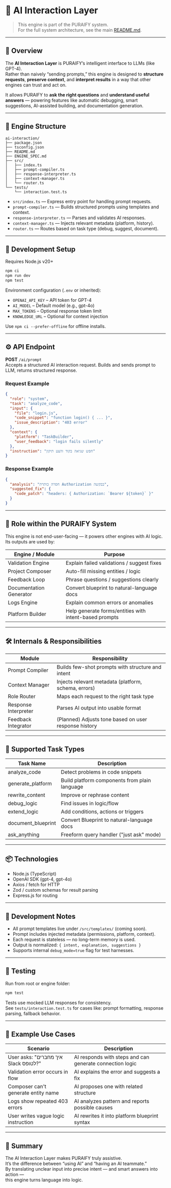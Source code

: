 # 🧠 AI Interaction Layer

> This engine is part of the PURAIFY system.  
> For the full system architecture, see the main [README.md](../../README.md).

---

## 🧠 Overview

The **AI Interaction Layer** is PURAIFY’s intelligent interface to LLMs (like GPT-4).  
Rather than naively “sending prompts,” this engine is designed to **structure requests**, **preserve context**, and **interpret results** in a way that other engines can trust and act on.

It allows PURAIFY to **ask the right questions** and **understand useful answers** — powering features like automatic debugging, smart suggestions, AI-assisted building, and documentation generation.

---

## 📁 Engine Structure

```text
ai-interaction/
├── package.json
├── tsconfig.json
├── README.md
├── ENGINE_SPEC.md
├── src/
│   ├── index.ts
│   ├── prompt-compiler.ts
│   ├── response-interpreter.ts
│   ├── context-manager.ts
│   └── router.ts
└── tests/
    └── interaction.test.ts
```

- `src/index.ts` — Express entry point for handling prompt requests.  
- `prompt-compiler.ts` — Builds structured prompts using templates and context.  
- `response-interpreter.ts` — Parses and validates AI responses.  
- `context-manager.ts` — Injects relevant metadata (platform, history).  
- `router.ts` — Routes based on task type (debug, suggest, document).

---

## 🚀 Development Setup

Requires Node.js v20+

```bash
npm ci
npm run dev
npm test
```

Environment configuration (`.env` or inherited):

- `OPENAI_API_KEY` – API token for GPT-4  
- `AI_MODEL` – Default model (e.g., gpt-4o)  
- `MAX_TOKENS` – Optional response token limit  
- `KNOWLEDGE_URL` – Optional for context injection  

Use `npm ci --prefer-offline` for offline installs.

---

## ⚙️ API Endpoint

**POST** `/ai/prompt`  
Accepts a structured AI interaction request. Builds and sends prompt to LLM, returns structured response.

### Request Example

```json
{
  "role": "system",
  "task": "analyze_code",
  "input": {
    "file": "login.js",
    "code_snippet": "function login() { ... }",
    "issue_description": "403 error"
  },
  "context": {
    "platform": "TaskBuilder",
    "user_feedback": "login fails silently"
  },
  "instruction": "חפש שגיאה בקוד והצע תיקון"
}
```

### Response Example

```json
{
  "analysis": "חסרה כותרת Authorization בבקשה",
  "suggested_fix": {
    "code_patch": "headers: { Authorization: `Bearer ${token}` }"
  }
}
```

---

## 🧩 Role within the PURAIFY System

This engine is not end-user-facing — it powers other engines with AI logic.  
Its outputs are used by:

| Engine / Module      | Purpose                                           |
|----------------------|---------------------------------------------------|
| Validation Engine     | Explain failed validations / suggest fixes       |
| Project Composer      | Auto-fill missing entities / logic               |
| Feedback Loop         | Phrase questions / suggestions clearly           |
| Documentation Generator | Convert blueprint to natural-language docs    |
| Logs Engine           | Explain common errors or anomalies               |
| Platform Builder      | Help generate forms/entities with intent-based prompts |

---

## 🛠️ Internals & Responsibilities

| Module               | Responsibility                                            |
|----------------------|-----------------------------------------------------------|
| Prompt Compiler       | Builds few-shot prompts with structure and intent         |
| Context Manager       | Injects relevant metadata (platform, schema, errors)      |
| Role Router           | Maps each request to the right task type                  |
| Response Interpreter  | Parses AI output into usable format                       |
| Feedback Integrator   | (Planned) Adjusts tone based on user response history     |

---

## 💬 Supported Task Types

| Task Name           | Description                                        |
|---------------------|----------------------------------------------------|
| analyze_code         | Detect problems in code snippets                   |
| generate_platform    | Build platform components from plain language      |
| rewrite_content      | Improve or rephrase content                        |
| debug_logic          | Find issues in logic/flow                          |
| extend_logic         | Add conditions, actions or triggers                |
| document_blueprint   | Convert Blueprint to natural-language docs         |
| ask_anything         | Freeform query handler ("just ask" mode)          |

---

## 📦 Technologies

- Node.js (TypeScript)  
- OpenAI SDK (gpt-4, gpt-4o)  
- Axios / fetch for HTTP  
- Zod / custom schemas for result parsing  
- Express.js for routing  

---

## 📌 Development Notes

- All prompt templates live under `/src/templates/` (coming soon).  
- Prompt includes injected metadata (permissions, platform, context).  
- Each request is stateless — no long-term memory is used.  
- Output is normalized: `{ intent, explanation, suggestions }`  
- Supports internal `debug_mode=true` flag for test harnesses.  

---

## 🧪 Testing

Run from root or engine folder:

```bash
npm test
```

Tests use mocked LLM responses for consistency.  
See `tests/interaction.test.ts` for cases like: prompt formatting, response parsing, fallback behavior.

---

## 👥 Example Use Cases

| Scenario                                      | Description                                               |
|----------------------------------------------|-----------------------------------------------------------|
| User asks: "איך מחברים Slack לטופס?"         | AI responds with steps and can generate connection logic |
| Validation error occurs in flow               | AI explains the error and suggests a fix                  |
| Composer can't generate entity name           | AI proposes one with related structure                    |
| Logs show repeated 403 errors                 | AI analyzes pattern and reports possible causes           |
| User writes vague logic instruction           | AI rewrites it into platform blueprint syntax             |

---

## 🧭 Summary

The AI Interaction Layer makes PURAIFY truly assistive.  
It’s the difference between “using AI” and “having an AI teammate.”  
By translating unclear input into precise intent — and smart answers into action —  
this engine turns language into logic.
